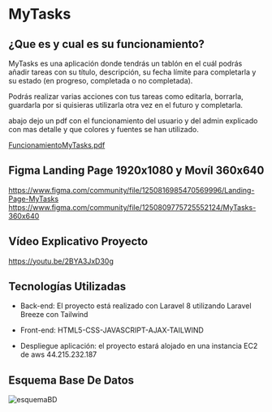 # MyTasks

## ¿Que es y cual es su funcionamiento?

 MyTasks es una aplicación donde tendrás un tablón en el cuál podrás añadir tareas con su título,
 descripción, su fecha límite para completarla y su estado (en progreso, completada o no completada).
 
 Podrás realizar varias acciones con tus tareas como editarla, borrarla, guardarla por si quisieras
 utilizarla otra vez en el futuro y completarla.
 
 abajo dejo un pdf con el funcionamiento del usuario y del admin explicado con mas detalle y que colores 
 y fuentes se han utilizado.
 
 [FuncionamientoMyTasks.pdf](https://github.com/cesarjulio19/MyTasks/files/11771346/FuncionamientoMyTasks.pdf)
 
 ## Figma Landing Page 1920x1080 y Movíl 360x640
 
 https://www.figma.com/community/file/1250816985470569996/Landing-Page-MyTasks
 https://www.figma.com/community/file/1250809775725552124/MyTasks-360x640
 
 ## Vídeo Explicativo Proyecto
 https://youtu.be/2BYA3JxD30g
 
 
 ## Tecnologías Utilizadas
 
 * Back-end: El proyecto está realizado con Laravel 8 utilizando Laravel Breeze con Tailwind

 * Front-end: HTML5-CSS-JAVASCRIPT-AJAX-TAILWIND

 * Despliegue aplicación: el proyecto estará alojado en una instancia EC2 de aws 44.215.232.187

 ## Esquema Base De Datos
 
 
 
 ![esquemaBD](https://github.com/cesarjulio19/MyTasks/assets/48284756/90a42df8-5257-43a9-9f19-b65465710f50)


 
